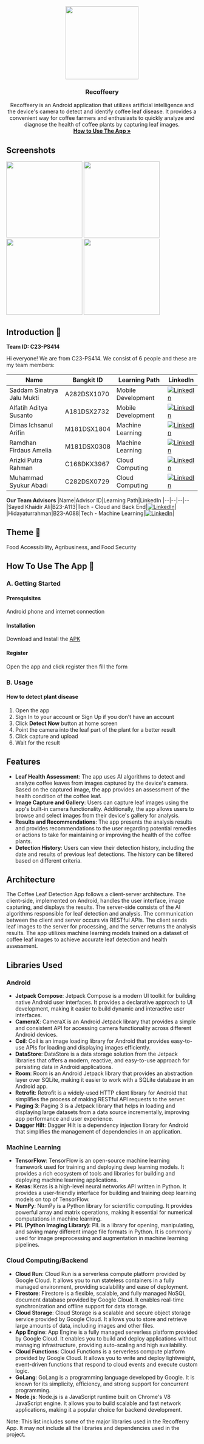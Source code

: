 <div align="center">
	<img src="https://raw.githubusercontent.com/Bangkit-C23-PS414/.github/main/profile/ic_launcher-playstore.webp" width="192" />
	<h3 align="center">Recoffeery</h3>
	<p align="center">
		Recoffeery is an Android application that utilizes artificial intelligence and the device's camera to detect and identify coffee leaf disease. It provides a convenient way for coffee farmers and enthusiasts to quickly analyze and diagnose the health of coffee plants by capturing leaf images.
		<br />
		<a href="#how-to-use-the-app-"><strong>How to Use The App »</strong></a>
	</p>
</div>

## Screenshots
<div>
	<img src="https://raw.githubusercontent.com/Bangkit-C23-PS414/.github/main/profile/screenshots/screen-1.webp" width="200" />
	<img src="https://raw.githubusercontent.com/Bangkit-C23-PS414/.github/main/profile/screenshots/screen-2.webp" width="200" />
	<img src="https://raw.githubusercontent.com/Bangkit-C23-PS414/.github/main/profile/screenshots/screen-3.webp" width="200" />
	<img src="https://raw.githubusercontent.com/Bangkit-C23-PS414/.github/main/profile/screenshots/screen-4.webp" width="200" />
</div>

## Introduction 👋
**Team ID: C23-PS414**

Hi everyone! We are from C23-PS414. We consist of 6 people and these are my team members:

|Name|Bangkit ID|Learning Path|LinkedIn
|--|--|--|--
|Saddam Sinatrya Jalu Mukti|A282DSX1070|Mobile Development|[![LinkedIn](https://img.shields.io/badge/linkedin-%230077B5.svg?style=for-the-badge&logo=linkedin&logoColor=white)](https://www.linkedin.com/in/saddam-azy/)|
|Alfatih Aditya Susanto|A181DSX2732|Mobile Development|[![LinkedIn](https://img.shields.io/badge/linkedin-%230077B5.svg?style=for-the-badge&logo=linkedin&logoColor=white)](https://www.linkedin.com/in/alfatihaditya/)|
|Dimas Ichsanul Arifin|M181DSX1804|Machine Learning|[![LinkedIn](https://img.shields.io/badge/linkedin-%230077B5.svg?style=for-the-badge&logo=linkedin&logoColor=white)](https://www.linkedin.com/in/dimasichsanul/)|
|Ramdhan Firdaus Amelia|M181DSX0308|Machine Learning|[![LinkedIn](https://img.shields.io/badge/linkedin-%230077B5.svg?style=for-the-badge&logo=linkedin&logoColor=white)](https://www.linkedin.com/in/ramdhan-firdaus-amelia/)|
|Arizki Putra Rahman|C168DKX3967|Cloud Computing|[![LinkedIn](https://img.shields.io/badge/linkedin-%230077B5.svg?style=for-the-badge&logo=linkedin&logoColor=white)](https://www.linkedin.com/in/arizkinewbie/)|
|Muhammad Syukur Abadi|C282DSX0729|Cloud Computing|[![LinkedIn](https://img.shields.io/badge/linkedin-%230077B5.svg?style=for-the-badge&logo=linkedin&logoColor=white)](https://www.linkedin.com/in/muhammadsyukura/)|

**Our Team Advisors**
|Name|Advisor ID|Learning Path|LinkedIn
|--|--|--|--
|Sayed Khaidir Ali|B23-A113|Tech - Cloud and Back End|[![LinkedIn](https://img.shields.io/badge/linkedin-%230077B5.svg?style=for-the-badge&logo=linkedin&logoColor=white)](https://www.linkedin.com/in/sayed-khaidir-ali/)|
|Hidayaturrahman|B23-A088|Tech - Machine Learning|[![LinkedIn](https://img.shields.io/badge/linkedin-%230077B5.svg?style=for-the-badge&logo=linkedin&logoColor=white)](https://www.linkedin.com/in/hidayaturrahman/)|

## Theme 🌾
Food Accessibility, Agribusiness, and Food Security

## How To Use The App 📱
### A. Getting Started
#### Prerequisites
Android phone and internet connection
#### Installation
Download and Install the [APK](https://drive.google.com/drive/folders/1V2XKaV4dnu7JnO4IOUGGxhCyfIQq9lMY?usp=sharing)
#### Register
Open the app and click register then fill the form

### B. Usage
#### How to detect plant disease
1. Open the app
2. Sign In to your account or Sign Up if you don't have an account
3. Click **Detect Now** button at home screen
4. Point the camera into the leaf part of the plant for a better result
5. Click capture and upload
6. Wait for the result

## Features
- **Leaf Health Assessment**: The app uses AI algorithms to detect and analyze coffee leaves from images captured by the device's camera. Based on the captured image, the app provides an assessment of the health condition of the coffee leaf.
- **Image Capture and Gallery**: Users can capture leaf images using the app's built-in camera functionality. Additionally, the app allows users to browse and select images from their device's gallery for analysis.
- **Results and Recommendations**: The app presents the analysis results and provides recommendations to the user regarding potential remedies or actions to take for maintaining or improving the health of the coffee plants.
- **Detection History**: Users can view their detection history, including the date and results of previous leaf detections. The history can be filtered based on different criteria.

## Architecture
The Coffee Leaf Detection App follows a client-server architecture. The client-side, implemented on Android, handles the user interface, image capturing, and displays the results. The server-side consists of the AI algorithms responsible for leaf detection and analysis.
The communication between the client and server occurs via RESTful APIs. The client sends leaf images to the server for processing, and the server returns the analysis results. The app utilizes machine learning models trained on a dataset of coffee leaf images to achieve accurate leaf detection and health assessment.

## Libraries Used
### Android
- **Jetpack Compose**: Jetpack Compose is a modern UI toolkit for building native Android user interfaces. It provides a declarative approach to UI development, making it easier to build dynamic and interactive user interfaces.
- **CameraX**: CameraX is an Android Jetpack library that provides a simple and consistent API for accessing camera functionality across different Android devices.
- **Coil**: Coil is an image loading library for Android that provides easy-to-use APIs for loading and displaying images efficiently.
- **DataStore**: DataStore is a data storage solution from the Jetpack libraries that offers a modern, reactive, and easy-to-use approach for persisting data in Android applications.
- **Room**: Room is an Android Jetpack library that provides an abstraction layer over SQLite, making it easier to work with a SQLite database in an Android app.
- **Retrofit**: Retrofit is a widely-used HTTP client library for Android that simplifies the process of making RESTful API requests to the server.
- **Paging 3**: Paging 3 is a Jetpack library that helps in loading and displaying large datasets from a data source incrementally, improving app performance and user experience.
- **Dagger Hilt**: Dagger Hilt is a dependency injection library for Android that simplifies the management of dependencies in an application.

### Machine Learning
- **TensorFlow**: TensorFlow is an open-source machine learning framework used for training and deploying deep learning models. It provides a rich ecosystem of tools and libraries for building and deploying machine learning applications.
- **Keras**: Keras is a high-level neural networks API written in Python. It provides a user-friendly interface for building and training deep learning models on top of TensorFlow.
- **NumPy**: NumPy is a Python library for scientific computing. It provides powerful array and matrix operations, making it essential for numerical computations in machine learning.
- **PIL (Python Imaging Library)**: PIL is a library for opening, manipulating, and saving many different image file formats in Python. It is commonly used for image preprocessing and augmentation in machine learning pipelines.

### Cloud Computing/Backend
- **Cloud Run**: Cloud Run is a serverless compute platform provided by Google Cloud. It allows you to run stateless containers in a fully managed environment, providing scalability and ease of deployment.
- **Firestore**: Firestore is a flexible, scalable, and fully managed NoSQL document database provided by Google Cloud. It enables real-time synchronization and offline support for data storage.
- **Cloud Storage**: Cloud Storage is a scalable and secure object storage service provided by Google Cloud. It allows you to store and retrieve large amounts of data, including images and other files.
- **App Engine**: App Engine is a fully managed serverless platform provided by Google Cloud. It enables you to build and deploy applications without managing infrastructure, providing auto-scaling and high availability.
- **Cloud Functions**: Cloud Functions is a serverless compute platform provided by Google Cloud. It allows you to write and deploy lightweight, event-driven functions that respond to cloud events and execute custom logic.
- **GoLang**: GoLang is a programming language developed by Google. It is known for its simplicity, efficiency, and strong support for concurrent programming.
- **Node.js**: Node.js is a JavaScript runtime built on Chrome's V8 JavaScript engine. It allows you to build scalable and fast network applications, making it a popular choice for backend development.

Note: This list includes some of the major libraries used in the Recofferry App. It may not include all the libraries and dependencies used in the project.
